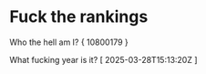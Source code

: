 # Fuck the rankings

Who the hell am I?
{ 10800179 }

What fucking year is it?
[ 2025-03-28T15:13:20Z ]
